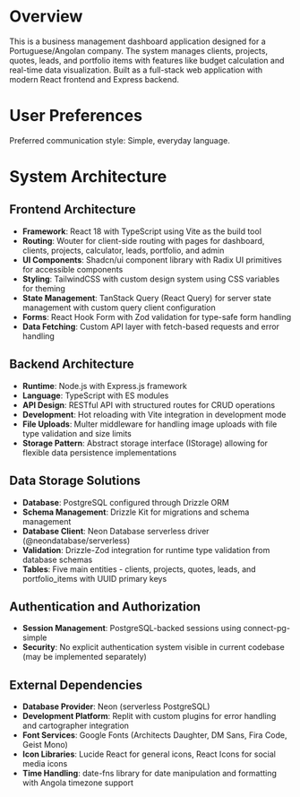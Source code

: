 # Overview

This is a business management dashboard application designed for a Portuguese/Angolan company. The system manages clients, projects, quotes, leads, and portfolio items with features like budget calculation and real-time data visualization. Built as a full-stack web application with modern React frontend and Express backend.

# User Preferences

Preferred communication style: Simple, everyday language.

# System Architecture

## Frontend Architecture
- **Framework**: React 18 with TypeScript using Vite as the build tool
- **Routing**: Wouter for client-side routing with pages for dashboard, clients, projects, calculator, leads, portfolio, and admin
- **UI Components**: Shadcn/ui component library with Radix UI primitives for accessible components
- **Styling**: TailwindCSS with custom design system using CSS variables for theming
- **State Management**: TanStack Query (React Query) for server state management with custom query client configuration
- **Forms**: React Hook Form with Zod validation for type-safe form handling
- **Data Fetching**: Custom API layer with fetch-based requests and error handling

## Backend Architecture
- **Runtime**: Node.js with Express.js framework
- **Language**: TypeScript with ES modules
- **API Design**: RESTful API with structured routes for CRUD operations
- **Development**: Hot reloading with Vite integration in development mode
- **File Uploads**: Multer middleware for handling image uploads with file type validation and size limits
- **Storage Pattern**: Abstract storage interface (IStorage) allowing for flexible data persistence implementations

## Data Storage Solutions
- **Database**: PostgreSQL configured through Drizzle ORM
- **Schema Management**: Drizzle Kit for migrations and schema management
- **Database Client**: Neon Database serverless driver (@neondatabase/serverless)
- **Validation**: Drizzle-Zod integration for runtime type validation from database schemas
- **Tables**: Five main entities - clients, projects, quotes, leads, and portfolio_items with UUID primary keys

## Authentication and Authorization
- **Session Management**: PostgreSQL-backed sessions using connect-pg-simple
- **Security**: No explicit authentication system visible in current codebase (may be implemented separately)

## External Dependencies
- **Database Provider**: Neon (serverless PostgreSQL)
- **Development Platform**: Replit with custom plugins for error handling and cartographer integration
- **Font Services**: Google Fonts (Architects Daughter, DM Sans, Fira Code, Geist Mono)
- **Icon Libraries**: Lucide React for general icons, React Icons for social media icons
- **Time Handling**: date-fns library for date manipulation and formatting with Angola timezone support
